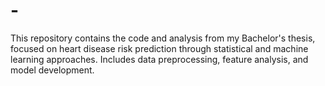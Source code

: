 # -
This repository contains the code and analysis from my Bachelor's thesis, focused on heart disease risk prediction through statistical and machine learning approaches. Includes data preprocessing, feature analysis, and model development.
